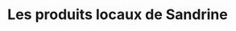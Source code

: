 ---
title: "Les produits locaux de Sandrine"
url: /moissac/les-produits-locaux-de-sandrine/
shop: Lebensmittel
---